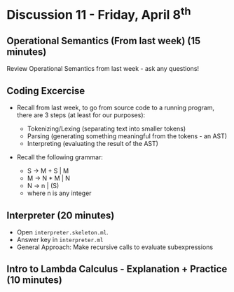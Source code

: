 # Discussion 11 - Friday, April 8<sup>th</sup>

## Operational Semantics (From last week) (15 minutes)
Review Operational Semantics from last week - ask any questions!  

## Coding Excercise
* Recall from last week, to go from source code to a running program, there are 3 steps (at least for our purposes):
    * Tokenizing/Lexing (separating text into smaller tokens)
    * Parsing (generating something meaningful from the tokens - an AST)
    * Interpreting (evaluating the result of the AST) 

* Recall the following grammar:
    * S -> M + S | M
    * M -> N * M | N
    * N -> n | (S)
    * where n is any integer

## Interpreter (20 minutes)
* Open `interpreter.skeleton.ml`.
* Answer key in `interpreter.ml`
* General Approach: Make recursive calls to evaluate subexpressions

## Intro to Lambda Calculus - Explanation + Practice (10 minutes)

